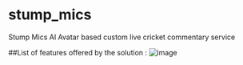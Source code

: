 # stump_mics
Stump Mics AI Avatar based custom live cricket commentary service 

##List of features offered by the solution :
![image](https://github.com/Sid1808-dev/stump_mics/assets/60344472/9e446902-911d-4e4a-9f89-9cfc50fef10e)
